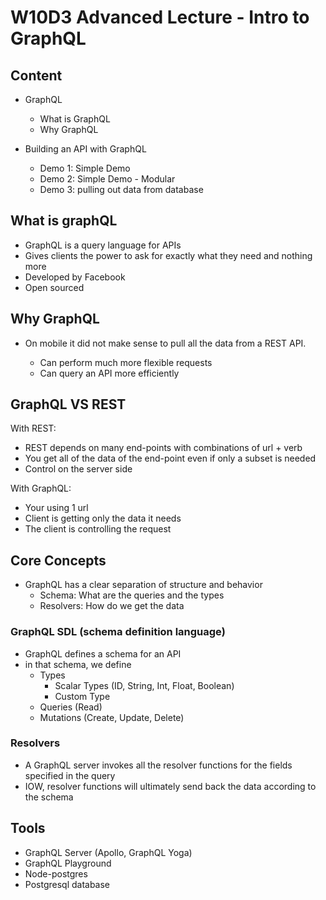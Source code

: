 # W10D3 Advanced Lecture - Intro to GraphQL

## Content

* GraphQL
  + What is GraphQL
  + Why GraphQL

* Building an API with GraphQL
  + Demo 1: Simple Demo
  + Demo 2: Simple Demo - Modular
  + Demo 3: pulling out data from database

## What is graphQL

* GraphQL is a query language for APIs
* Gives clients the power to ask for exactly what they need and nothing more
* Developed by Facebook
* Open sourced

## Why GraphQL

* On mobile it did not make sense to pull all the data from a REST API.

  + Can perform much more flexible requests
  + Can query an API more efficiently

## GraphQL VS REST

With REST:

* REST depends on many end-points with combinations of url + verb
* You get all of the data of the end-point even if only a subset is needed
* Control on the server side

With GraphQL:

* Your using 1 url
* Client is getting only the data it needs
* The client is controlling the request

## Core Concepts

* GraphQL has a clear separation of structure and behavior
  + Schema: What are the queries and the types
  + Resolvers: How do we get the data

### GraphQL SDL (schema definition language)

* GraphQL defines a schema for an API
* in that schema, we define
  + Types
    - Scalar Types (ID, String, Int, Float, Boolean)
    - Custom Type
  + Queries (Read)
  + Mutations (Create, Update, Delete)

### Resolvers

* A GraphQL server invokes all the resolver functions for the fields specified in the query
* IOW, resolver functions will ultimately send back the data according to the schema 

## Tools

* GraphQL Server (Apollo, GraphQL Yoga)
* GraphQL Playground
* Node-postgres
* Postgresql database
